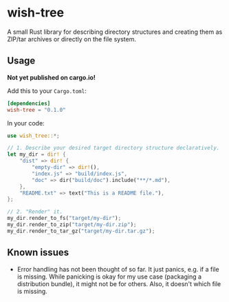 # wish-tree

A small Rust library for describing directory structures and creating them as ZIP/tar archives or directly on the file
system.

## Usage

__Not yet published on cargo.io!__

Add this to your `Cargo.toml`:

```toml
[dependencies]
wish-tree = "0.1.0"
```

In your code:

```rust
use wish_tree::*;

// 1. Describe your desired target directory structure declaratively.
let my_dir = dir! {
    "dist" => dir! {
        "empty-dir" => dir!(),
        "index.js" => "build/index.js",
        "doc" => dir("build/doc").include("**/*.md"),
    },
    "README.txt" => text("This is a README file."),
};

// 2. "Render" it.
my_dir.render_to_fs("target/my-dir");
my_dir.render_to_zip("target/my-dir.zip");
my_dir.render_to_tar_gz("target/my-dir.tar.gz");
```

## Known issues

- Error handling has not been thought of so far. It just panics, e.g. if a file is missing. While panicking
  is okay for my use case (packaging a distribution bundle), it might not be for others. Also, it doesn't
  which file is missing.